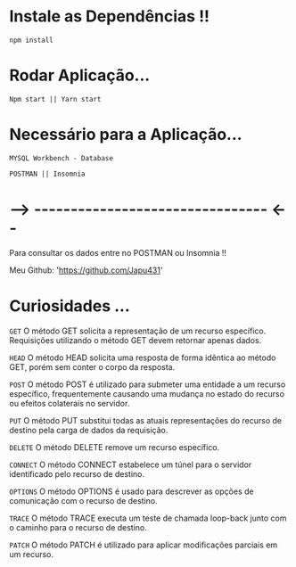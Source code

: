 # Instale as Dependências !!

`npm install`

# Rodar Aplicação...

`Npm start || Yarn start`

# Necessário para a Aplicação...

`MYSQL Workbench - Database`

`POSTMAN || Insomnia `

# --> -------------------------------- <--

Para consultar os dados entre no POSTMAN ou Insomnia !!

Meu Github: 'https://github.com/Japu431'

# Curiosidades ...

`GET`
O método GET solicita a representação de um recurso específico. Requisições utilizando o método GET devem retornar apenas dados.

`HEAD`
O método HEAD solicita uma resposta de forma idêntica ao método GET, porém sem conter o corpo da resposta.

`POST`
O método POST é utilizado para submeter uma entidade a um recurso específico, frequentemente causando uma mudança no estado do recurso ou efeitos colaterais no servidor.

`PUT`
O método PUT substitui todas as atuais representações do recurso de destino pela carga de dados da requisição.

`DELETE`
O método DELETE remove um recurso específico.

`CONNECT`
O método CONNECT estabelece um túnel para o servidor identificado pelo recurso de destino.

`OPTIONS`
O método OPTIONS é usado para descrever as opções de comunicação com o recurso de destino.

`TRACE`
O método TRACE executa um teste de chamada loop-back junto com o caminho para o recurso de destino.

`PATCH`
O método PATCH é utilizado para aplicar modificações parciais em um recurso.
